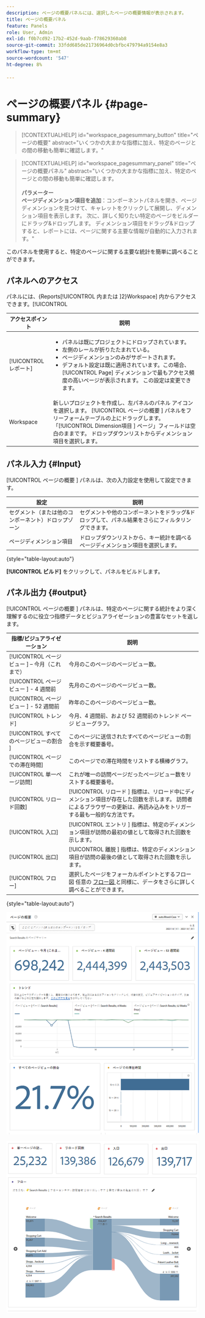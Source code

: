 ```yaml
---
description: ページの概要パネルには、選択したページの概要情報が表示されます。
title: ページの概要パネル
feature: Panels
role: User, Admin
exl-id: f0b7cd92-17b2-452d-9aab-f78629360ab8
source-git-commit: 33fdd685de21736964d0cbfbc479794a9154e8a3
workflow-type: tm+mt
source-wordcount: '547'
ht-degree: 8%

---
```


# ページの概要パネル {#page-summary}

<!-- markdownlint-disable MD034 -->

>[!CONTEXTUALHELP]
>id="workspace_pagesummary_button"
>title="ページの概要"
>abstract="いくつかの大まかな指標に加え、特定のページとの間の移動も簡単に確認します。"

<!-- markdownlint-enable MD034 -->

<!-- markdownlint-disable MD034 -->

>[!CONTEXTUALHELP]
>id="workspace_pagesummary_panel"
>title="ページの概要パネル"
>abstract="いくつかの大まかな指標に加え、特定のページとの間の移動も簡単に確認します。<br/><br/>**パラメーター&#x200B;**<br/>**ページディメンション項目を追加**：コンポーネントパネルを開き、ページディメンションを見つけて、キャレットをクリックして展開し、ディメンション項目を表示します。 次に、詳しく知りたい特定のページをビルダーにドラッグ&amp;ドロップします。 ディメンション項目をドラッグ&amp;ドロップすると、レポートには、ページに関する主要な情報が自動的に入力されます。"

<!-- markdownlint-enable MD034 -->


このパネルを使用すると、特定のページに関する主要な統計を簡単に調べることができます。

## パネルへのアクセス

パネルには、{Reports[!UICONTROL  内または ]2}Workspace] 内からアクセスできます。[!UICONTROL 

| アクセスポイント | 説明 |
| --- | --- |
| [!UICONTROL レポート] | <ul><li>パネルは既にプロジェクトにドロップされています。</li><li>左側のレールが折りたたまれている。</li><li>ページディメンションのみがサポートされます。</li><li>デフォルト設定は既に適用されています。この場合、[!UICONTROL Page] ディメンションで最もアクセス頻度の高いページが表示されます。 この設定は変更できます。</li></ul> |
| Workspace | 新しいプロジェクトを作成し、左パネルのパネル アイコンを選択します。 [!UICONTROL  ページの概要 ] パネルをフリーフォームテーブルの上にドラッグします。 「[!UICONTROL Dimension項目 ] ページ」フィールドは空白のままです。 ドロップダウンリストからディメンション項目を選択します。 |

## パネル入力 {#Input}

[!UICONTROL  ページの概要 ] パネルは、次の入力設定を使用して設定できます。

| 設定 | 説明 |
| --- | --- |
| セグメント（または他のコンポーネント）ドロップゾーン | セグメントや他のコンポーネントをドラッグ&amp;ドロップして、パネル結果をさらにフィルタリングできます。 |
| ページディメンション項目 | ドロップダウンリストから、キー統計を調べるページディメンション項目を選択します。 |

{style="table-layout:auto"}

**[!UICONTROL ビルド]** をクリックして、パネルをビルドします。

## パネル出力 {#output}

[!UICONTROL  ページの概要 ] パネルは、特定のページに関する統計をより深く理解するのに役立つ指標データとビジュアライゼーションの豊富なセットを返します。

| 指標/ビジュアライゼーション | 説明 |
| --- | --- |
| [!UICONTROL  ページビュー ] – 今月（これまで） | 今月のこのページのページビュー数。 |
| [!UICONTROL  ページビュー ] - 4 週間前 | 先月のこのページのページビュー数。 |
| [!UICONTROL  ページビュー ] - 52 週間前 | 昨年のこのページのページビュー数。 |
| [!UICONTROL トレンド] | 今月、4 週間前、および 52 週間前のトレンド ページ ビューグラフ。 |
| [!UICONTROL  すべてのページビューの割合 ] | このページに送信されたすべてのページビューの割合を示す概要番号。 |
| [!UICONTROL ページでの滞在時間] | このページでの滞在時間をリストする横棒グラフ。 |
| [!UICONTROL 単一ページ訪問] | これが唯一の訪問ページだったページビュー数をリストする概要番号。 |
| [!UICONTROL リロード回数] | [!UICONTROL  リロード ] 指標は、リロード中にディメンション項目が存在した回数を示します。 訪問者によるブラウザーの更新は、再読み込みをトリガーする最も一般的な方法です。 |
| [!UICONTROL 入口] | [!UICONTROL  エントリ ] 指標は、特定のディメンション項目が訪問の最初の値として取得された回数を示します。 |
| [!UICONTROL 出口] | [!UICONTROL  離脱 ] 指標は、特定のディメンション項目が訪問の最後の値として取得された回数を示します。 |
| [!UICONTROL フロー] | 選択したページをフォーカルポイントとするフロー図 任意の [ フロー図 ](/help/analyze/analysis-workspace/visualizations/c-flow/create-flow.md) と同様に、データをさらに詳しく調べることができます。 |

{style="table-layout:auto"}

![ページの概要パネル](assets/page-sum1.png)

![ 指標とフロー ](assets/page-sum2.png)
